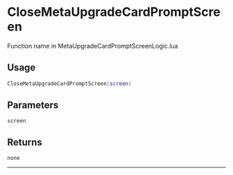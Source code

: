 # CloseMetaUpgradeCardPromptScreen
Function name in MetaUpgradeCardPromptScreenLogic.lua
## Usage
```lua
CloseMetaUpgradeCardPromptScreen(screen)
```
## Parameters
`screen`
## Returns
`none`

---